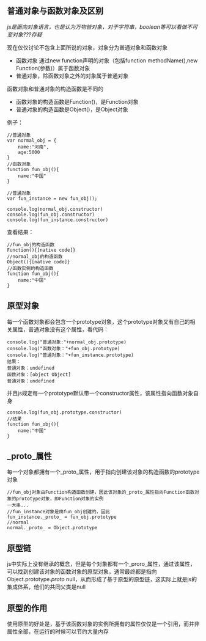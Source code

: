 ## 普通对象与函数对象及区别

*js是面向对象语言，也是认为万物皆对象，对于字符串，boolean等可以看做不可变对象???存疑*

现在仅仅讨论不包含上面所说的对象，对象分为普通对象和函数对象
- 函数对象 通过new function声明的对象（包括function methodName(),new Function(参数)）属于函数对象
- 普通对象，除函数对象之外的对象属于普通对象

函数对象和普通对象的构造函数是不同的

- 函数对象的构造函数是Function()，是Function对象
- 普通对象的构造函数是Object()，是Object对象

例子：
```
//普通对象
var normal_obj = {
    name:"河南",
    age:5000
}
//函数对象
function fun_obj(){
    name:"中国"
}

//普通对象
var fun_instance = new fun_obj();

console.log(normal_obj.constructor)
console.log(fun_obj.constructor)
console.log(fun_instance.constructor)
```
查看结果：
```
//fun_obj的构造函数
Function(){[native code]}
//normal_obj的构造函数
Object(){[native code]}
//函数实例的构造函数
function fun_obj(){
    name:"中国"
}
```
## 原型对象
每一个函数对象都会包含一个prototype对象，这个prototype对象又有自己的相关属性，普通对象没有这个属性，看代码：
```
console.log("普通对象:"+normal_obj.prototype)
console.log("函数对象："+fun_obj.prototype)
console.log("普通对象："+fun_instance.prototype)
结果：
普通对象：undefined
函数对象：[object Object]  
普通对象：undefined
```
并且js规定每一个prototype默认带一个constructor属性，该属性指向函数对象自身
```
console.log(fun_obj.prototype.constructor)
//结果
function fun_obj(){
    name:"中国"
}
```

## _proto_属性
每一个对象都拥有一个_proto_属性，用于指向创建该对象的构造函数的prototype对象
```
//fun_obj对象由Function构造函数创建，因此该对象的_proto_属性指向Function函数对象的prototype对象，即Function对象的实例
一大串...
//fun_instance对象是由fun_obj创建的，因此
fun_instance._proto_ = fun_obj.prototype
//normal
normal._proto_ = Object.prototype
```

## 原型链
js中实际上没有继承的概念，但是每个对象都有一个_proro_属性，通过该属性，可以找到创建该对象的函数对象的原型对象，通常最终都是指向Object.prototype._proto_  null，从而形成了基于原型的原型链，这实际上就是js的集成体系，他们的共同父类是null


## 原型的作用
使用原型的好处是，基于该函数对象的实例所拥有的属性仅仅是一个引用，而并非属性全部，在运行的时候可以节约大量内存
